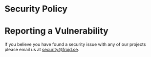 # Security Policy

# Reporting a Vulnerability

If you believe you have found a security issue with any of our projects please email us at [security@frojd.se](security@frojd.se).
